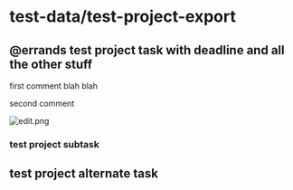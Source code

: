 # test-data/test-project-export 

## @errands test project task with deadline and all the other stuff 

first comment blah blah 

second comment 


![edit.png](https://d1x0mwiac2rqwt.cloudfront.net/2de68bc20a9e2dbf6f7c4faffbe115ec/as/edit.png) 

### test project subtask 

## test project alternate task 



